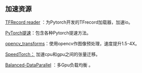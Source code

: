 ## 加速资源

[TFRecord reader](https://github.com/vahidk/tfrecord) ：为Pytorch开发的TFrecord加载器，加速io。

[PyTorch提速](https://github.com/lartpang/PyTorchTricks)：包含各种Pytorch提速方法。

[opencv_transforms](https://github.com/jbohnslav/opencv_transforms)：使用opencv作图像预处理，速度提升1.5-4X。

[SpeedTorch：](https://github.com/Santosh-Gupta/SpeedTorch) 加速cpu和gpu之间的张量迁移。

[Balanced-DataParallel](https://github.com/Link-Li/Balanced-DataParallel) ：多Gpu负载均衡 。